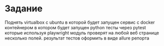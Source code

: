 # Задание

Поднять virtualbox с ubuntu в которой будет запущен сервис с docker контейнером в котором будет запущен python тесты через pytest которые используя playwright модуль проверят на любой веб странице несколько полей.
результат тестов оформить в виде allure репорта